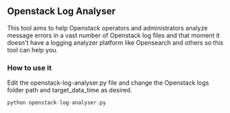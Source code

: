 ## Openstack Log Analyser
This tool aims to help Openstack operators and administrators analyze message errors in a vast number of Openstack log files and that moment it doesn't have a logging analyzer platform like Opensearch and others so this tool can help you.

### How to use it
Edit the openstack-log-analyser.py file and change the Openstack logs folder path and target_data_time as desired.

```python
python openstack-log-analyser.py
```

